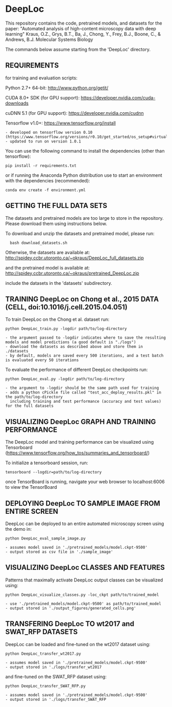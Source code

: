 # DeepLoc
This repository contains the code, pretrained models, and datasets for the paper:
"Automated analysis of high-content microscopy data with deep learning"
Kraus, O.Z., Grys, B.T., Ba, J., Chong, Y., Frey, B.J., Boone, C., & Andrews, B.J.
Molecular Systems Biology

The commands below assume starting from the 'DeepLoc' directory.

REQUIREMENTS
------------

for training and evaluation scripts:

Python 2.7+ 64-bit: http://www.python.org/getit/

CUDA 8.0+ SDK (for GPU support): https://developer.nvidia.com/cuda-downloads
    
cuDNN 5.1 (for GPU support): https://developer.nvidia.com/cudnn
   
Tensorflow v1.0+: https://www.tensorflow.org/install
     
    - developed on tensorflow version 0.10 (https://www.tensorflow.org/versions/r0.10/get_started/os_setup#virtualenv_installation)
    - updated to run on version 1.0.1

You can use the following command to install the dependencies (other than tensorflow):

    pip install -r requirements.txt

or if running the Anaconda Python distribution use to start an environment with the dependencies (recommended):

    conda env create -f environment.yml
    
GETTING THE FULL DATA SETS
--------------------------
The datasets and pretrained models are too large to store in the repository. Please download them using instructions below.

To download and unzip the datasets and pretrained model, please run:

      bash download_datasets.sh

Otherwise, the datasets are available at:
  http://spidey.ccbr.utoronto.ca/~okraus/DeepLoc_full_datasets.zip

and the pretrained model is available at:
  http://spidey.ccbr.utoronto.ca/~okraus/pretrained_DeepLoc.zip

include the datasets in the 'datasets' subdirectory.


TRAINING DeepLoc on Chong et al., 2015 DATA (CELL, doi:10.1016/j.cell.2015.04.051)
----------------------------------------------------------------------------------

To train DeepLoc on the Chong et al. dataset run:

    python DeepLoc_train.py -logdir path/to/log-directory
    
    - the argument passed to -logdir indicates where to save the resulting models and model predictions (a good default is "./logs")
    - download the datasets as described above and store them in ./datasets
    - by default, models are saved every 500 iterations, and a test batch is evaluated every 50 iterations

To evaluate the performance of different DeepLoc checkpoints run:

    python DeepLoc_eval.py -logdir path/to/log-directory

    - the argument to -logdir should be the same path used for training
    - adds a python cPickle file called "test_acc_deploy_results.pkl" in the path/to/log-directory
      including training and test performance (accuracy and test values) for the full datasets

VISUALIZING DeepLoc GRAPH AND TRAINING PERFORMANCE
--------------------------------------------------

The DeepLoc model and training performance can be visualized using Tensorboard
(https://www.tensorflow.org/how_tos/summaries_and_tensorboard/)

To initialize a tensorboard session, run:

    tensorboard --logdir=path/to/log-directory

once TensorBoard is running, navigate your web browser to localhost:6006 to view the TensorBoard


DEPLOYING DeepLoc TO SAMPLE IMAGE FROM ENTIRE SCREEN
----------------------------------------------------

DeepLoc can be deployed to an entire automated microscopy screen using the demo in:

    python DeepLoc_eval_sample_image.py
    
    - assumes model saved in './pretrained_models/model.ckpt-9500'
    - output stored as csv file in './sample_image'

VISUALIZING DeepLoc CLASSES AND FEATURES
----------------------------------------

Patterns that maximally activate DeepLoc output classes can be visualized using:

    python DeepLoc_visualize_classes.py -loc_ckpt path/to/trained_model
    
    - use './pretrained_models/model.ckpt-9500' as path/to/trained_model
    - output stored in './output_figures/generated_cells.png'


TRANSFERING DeepLoc TO wt2017 and SWAT_RFP DATASETS
---------------------------------------------------

DeepLoc can be loaded and fine-tuned on the wt2017 dataset using:

    python DeepLoc_transfer_wt2017.py
    
    - assumes model saved in './pretrained_models/model.ckpt-9500'
    - output stored in './logs/transfer_wt2017

and fine-tuned on the SWAT_RFP dataset using:

    python DeepLoc_transfer_SWAT_RFP.py
    
    - assumes model saved in './pretrained_models/model.ckpt-9500'
    - output stored in './logs/transfer_SWAT_RFP
    